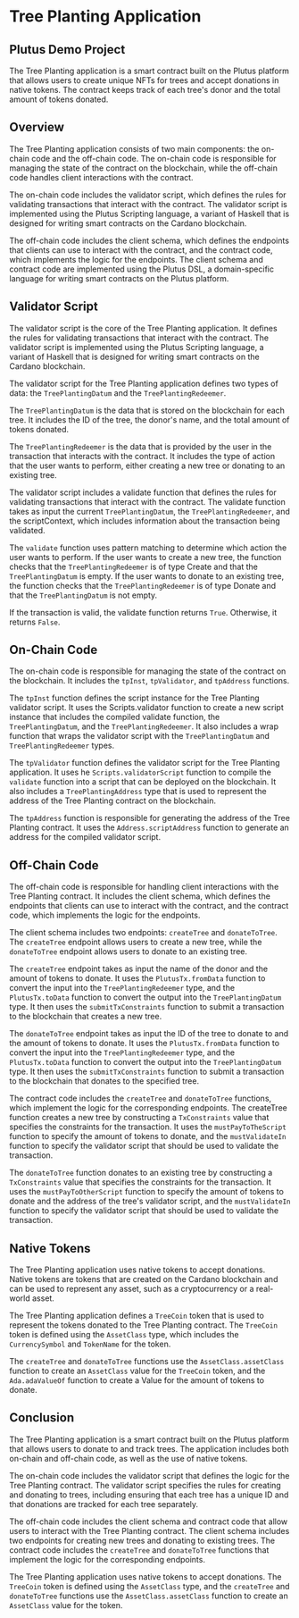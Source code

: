 # Tree Planting Application
## Plutus Demo Project

The Tree Planting application is a smart contract built on the Plutus platform that allows users to create unique NFTs for trees and accept donations in native tokens. The contract keeps track of each tree's donor and the total amount of tokens donated.

## Overview

The Tree Planting application consists of two main components: the on-chain code and the off-chain code. The on-chain code is responsible for managing the state of the contract on the blockchain, while the off-chain code handles client interactions with the contract.

The on-chain code includes the validator script, which defines the rules for validating transactions that interact with the contract. The validator script is implemented using the Plutus Scripting language, a variant of Haskell that is designed for writing smart contracts on the Cardano blockchain.

The off-chain code includes the client schema, which defines the endpoints that clients can use to interact with the contract, and the contract code, which implements the logic for the endpoints. The client schema and contract code are implemented using the Plutus DSL, a domain-specific language for writing smart contracts on the Plutus platform.

## Validator Script

The validator script is the core of the Tree Planting application. It defines the rules for validating transactions that interact with the contract. The validator script is implemented using the Plutus Scripting language, a variant of Haskell that is designed for writing smart contracts on the Cardano blockchain.

The validator script for the Tree Planting application defines two types of data: the `TreePlantingDatum` and the `TreePlantingRedeemer`.

The `TreePlantingDatum` is the data that is stored on the blockchain for each tree. It includes the ID of the tree, the donor's name, and the total amount of tokens donated.

The `TreePlantingRedeemer` is the data that is provided by the user in the transaction that interacts with the contract. It includes the type of action that the user wants to perform, either creating a new tree or donating to an existing tree.

The validator script includes a validate function that defines the rules for validating transactions that interact with the contract. The validate function takes as input the current `TreePlantingDatum`, the `TreePlantingRedeemer`, and the scriptContext, which includes information about the transaction being validated.

The `validate` function uses pattern matching to determine which action the user wants to perform. If the user wants to create a new tree, the function checks that the `TreePlantingRedeemer` is of type Create and that the `TreePlantingDatum` is empty. If the user wants to donate to an existing tree, the function checks that the `TreePlantingRedeemer` is of type Donate and that the `TreePlantingDatum` is not empty.

If the transaction is valid, the validate function returns `True`. Otherwise, it returns `False`.

## On-Chain Code

The on-chain code is responsible for managing the state of the contract on the blockchain. It includes the `tpInst`, `tpValidator`, and `tpAddress` functions.

The `tpInst` function defines the script instance for the Tree Planting validator script. It uses the Scripts.validator function to create a new script instance that includes the compiled validate function, the `TreePlantingDatum`, and the `TreePlantingRedeemer`. It also includes a wrap function that wraps the validator script with the `TreePlantingDatum` and `TreePlantingRedeemer` types.

The `tpValidator` function defines the validator script for the Tree Planting application. It uses he `Scripts.validatorScript` function to compile the `validate` function into a script that can be deployed on the blockchain. It also includes a `TreePlantingAddress` type that is used to represent the address of the Tree Planting contract on the blockchain.

The `tpAddress` function is responsible for generating the address of the Tree Planting contract. It uses the `Address.scriptAddress` function to generate an address for the compiled validator script.

## Off-Chain Code

The off-chain code is responsible for handling client interactions with the Tree Planting contract. It includes the client schema, which defines the endpoints that clients can use to interact with the contract, and the contract code, which implements the logic for the endpoints.

The client schema includes two endpoints: `createTree` and `donateToTree`. The `createTree` endpoint allows users to create a new tree, while the `donateToTree` endpoint allows users to donate to an existing tree.

The `createTree` endpoint takes as input the name of the donor and the amount of tokens to donate. It uses the `PlutusTx.fromData` function to convert the input into the `TreePlantingRedeemer` type, and the `PlutusTx.toData` function to convert the output into the `TreePlantingDatum` type. It then uses the `submitTxConstraints` function to submit a transaction to the blockchain that creates a new tree.

The `donateToTree` endpoint takes as input the ID of the tree to donate to and the amount of tokens to donate. It uses the `PlutusTx.fromData` function to convert the input into the `TreePlantingRedeemer` type, and the `PlutusTx.toData` function to convert the output into the `TreePlantingDatum` type. It then uses the `submitTxConstraints` function to submit a transaction to the blockchain that donates to the specified tree.

The contract code includes the `createTree` and `donateToTree` functions, which implement the logic for the corresponding endpoints. The createTree function creates a new tree by constructing a `TxConstraints` value that specifies the constraints for the transaction. It uses the `mustPayToTheScript` function to specify the amount of tokens to donate, and the `mustValidateIn` function to specify the validator script that should be used to validate the transaction.

The `donateToTree` function donates to an existing tree by constructing a `TxConstraints` value that specifies the constraints for the transaction. It uses the `mustPayToOtherScript` function to specify the amount of tokens to donate and the address of the tree's validator script, and the `mustValidateIn` function to specify the validator script that should be used to validate the transaction.

## Native Tokens
The Tree Planting application uses native tokens to accept donations. Native tokens are tokens that are created on the Cardano blockchain and can be used to represent any asset, such as a cryptocurrency or a real-world asset.

The Tree Planting application defines a `TreeCoin` token that is used to represent the tokens donated to the Tree Planting contract. The `TreeCoin` token is defined using the `AssetClass` type, which includes the `CurrencySymbol` and `TokenName` for the token.

The `createTree` and `donateToTree` functions use the `AssetClass.assetClass` function to create an `AssetClass` value for the `TreeCoin` token, and the `Ada.adaValueOf` function to create a Value for the amount of tokens to donate.

## Conclusion
The Tree Planting application is a smart contract built on the Plutus platform that allows users to donate to and track trees. The application includes both on-chain and off-chain code, as well as the use of native tokens.

The on-chain code includes the validator script that defines the logic for the Tree Planting contract. The validator script specifies the rules for creating and donating to trees, including ensuring that each tree has a unique ID and that donations are tracked for each tree separately.

The off-chain code includes the client schema and contract code that allow users to interact with the Tree Planting contract. The client schema includes two endpoints for creating new trees and donating to existing trees. The contract code includes the `createTree` and `donateToTree` functions that implement the logic for the corresponding endpoints.

The Tree Planting application uses native tokens to accept donations. The `TreeCoin` token is defined using the `AssetClass` type, and the `createTree` and `donateToTree` functions use the `AssetClass.assetClass` function to create an `AssetClass` value for the token.

